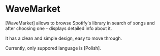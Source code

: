 # WaveMarket

[WaveMarket] allows to browse Spotify's library in search of songs and after choosing one - displays detailed info about it.

It has a clean and simple design, easy to move through.

Currently, only suppored language is [Polish].

